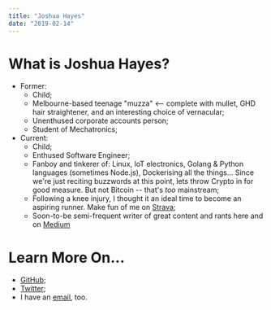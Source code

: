 ```yaml
---
title: "Joshua Hayes"
date: "2019-02-14"
---
```


# **What** is Joshua Hayes?
- Former:
    - Child;
    - Melbourne-based teenage "muzza" <-- complete with mullet, GHD hair straightener, and an interesting choice of vernacular;
    - Unenthused corporate accounts person;
    - Student of Mechatronics;
- Current:
    - Child;
    - Enthused Software Engineer;
    - Fanboy and tinkerer of: Linux, IoT electronics, Golang & Python languages (sometimes Node.js), Dockerising all the things... Since we're just reciting buzzwords at this point, lets throw Crypto in for good measure. But not Bitcoin -- that's *too* mainstream;
    - Following a knee injury, I thought it an ideal time to become an aspiring runner. Make fun of me on [Strava](https://www.strava.com/athletes/37836057);
    - Soon-to-be semi-frequent writer of great content and rants here and on [Medium](https://medium.com/@joshhayes747)

# Learn More On...
- [GitHub](https://github.com/jdh747);
- [Twitter](https://twitter.com/joshhayes747);
- I have an [email](joshhayes747@gmail.com), too.